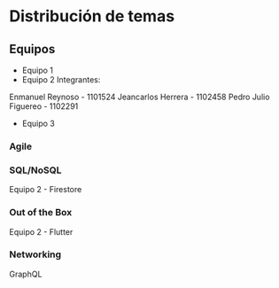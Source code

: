 # Distribución de temas

## Equipos

- Equipo 1
- Equipo 2
Integrantes:

Enmanuel Reynoso - 1101524
Jeancarlos Herrera - 1102458
Pedro Julio Figuereo - 1102291
- Equipo 3

### Agile
### SQL/NoSQL
Equipo 2 - Firestore 
### Out of the Box
Equipo 2 - Flutter
### Networking 
GraphQL
